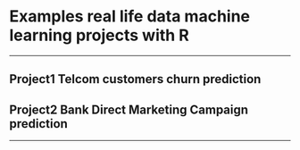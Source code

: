 # Examples real life data machine learning projects with R
---

## Project1 Telcom customers churn prediction

## Project2 Bank Direct Marketing Campaign prediction

---